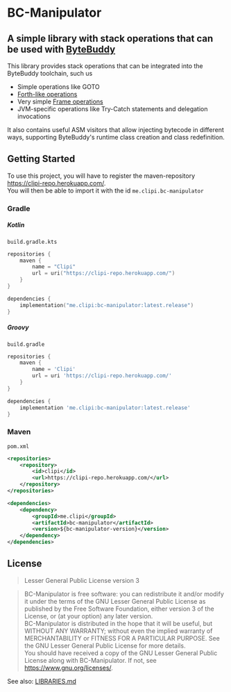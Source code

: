 # BC-Manipulator
## A simple library with stack operations that can be used with [ByteBuddy](https://bytebuddy.net/)

This library provides stack operations that can be integrated into the ByteBuddy toolchain, such us
* Simple operations like GOTO
* [Forth-like operations](https://www.forth.com/starting-forth/2-stack-manipulation-operators-arithmetic/#:~:text=Here%20is%20a%20list%20of%20several%20stack%20manipulation%20operators%3A)
* Very simple [Frame operations](https://asm.ow2.io/asm4-guide.pdf#page=45)
* JVM-specific operations like Try-Catch statements and delegation invocations

It also contains useful ASM visitors that allow injecting bytecode in different ways, supporting
ByteBuddy's runtime class creation and class redefinition.

## Getting Started
To use this project, you will have to register the maven-repository <https://clipi-repo.herokuapp.com/>.  
You will then be able to import it with the id `me.clipi.bc-manipulator`
### Gradle
##### Kotlin
`build.gradle.kts`
```kotlin
repositories {
    maven {
        name = "Clipi"
		url = uri("https://clipi-repo.herokuapp.com/")
	}
}

dependencies {
    implementation("me.clipi:bc-manipulator:latest.release")
}
```
##### Groovy
`build.gradle`
```groovy
repositories {
    maven {
        name = 'Clipi'
		url = uri 'https://clipi-repo.herokuapp.com/'
	}
}

dependencies {
    implementation 'me.clipi:bc-manipulator:latest.release'
}
```
### Maven
`pom.xml`
```xml
<repositories>
	<repository>
		<id>clipi</id>
		<url>https://clipi-repo.herokuapp.com/</url>
	</repository>
</repositories>

<dependencies>
	<dependency>
		<groupId>me.clipi</groupId>
		<artifactId>bc-manipulator</artifactId>
		<version>${bc-manipulator-version}</version>
	</dependency>
</dependencies>
```

## License
> Lesser General Public License version 3

> BC-Manipulator is free software: you can redistribute it and/or modify
> it under the terms of the GNU Lesser General Public License as published by
> the Free Software Foundation, either version 3 of the License, or
> (at your option) any later version.  
> BC-Manipulator is distributed in the hope that it will be useful,
> but WITHOUT ANY WARRANTY; without even the implied warranty of
> MERCHANTABILITY or FITNESS FOR A PARTICULAR PURPOSE. See the
> GNU Lesser General Public License for more details.  
> You should have received a copy of the GNU Lesser General Public License
> along with BC-Manipulator. If not, see <https://www.gnu.org/licenses/>.

See also: [LIBRARIES.md](LIBRARIES.md)
